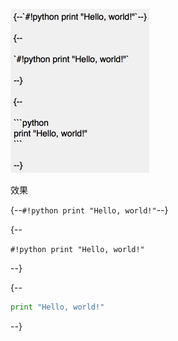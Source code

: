 ![](./../img/nest_block_hl_red.png)

效果

{--`#!python print "Hello, world!"`--}

{--

`#!python print "Hello, world!"`

--}

{--

```python
print "Hello, world!"
```

--}
